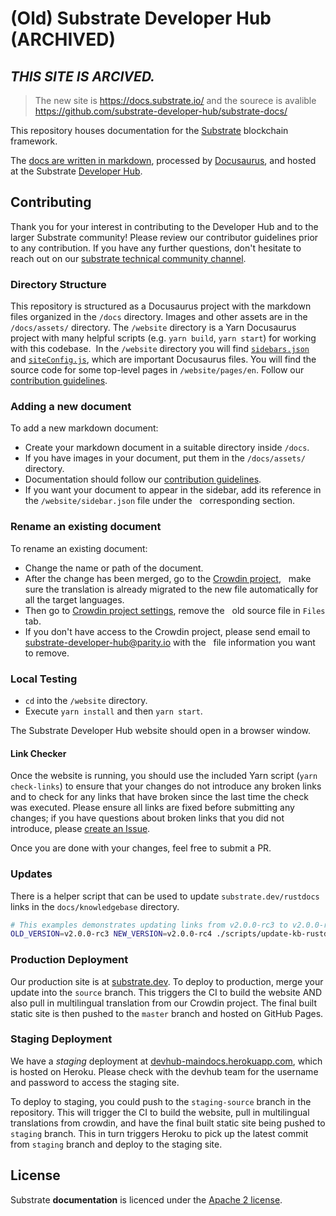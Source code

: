 # (Old) Substrate Developer Hub (ARCHIVED)

## ***THIS SITE IS ARCIVED.***

> The new site is https://docs.substrate.io/ and the sourece is avalible https://github.com/substrate-developer-hub/substrate-docs/

This repository houses documentation for the [Substrate](https://substrate.io) blockchain framework.

The [docs are written in markdown](docs), processed by [Docusaurus](https://docusaurus.io/), and hosted at the Substrate
[Developer Hub](https://substrate.dev).

## Contributing

Thank you for your interest in contributing to the Developer Hub and to the larger Substrate community! Please review
our contributor guidelines prior to any contribution. If you have any further questions, don't hesitate to
reach out on our [substrate technical community channel](https://matrix.to/#/#substrate-technical:matrix.org).

### Directory Structure

This repository is structured as a Docusaurus project with the markdown files organized in the `/docs` directory. Images
and other assets are in the `/docs/assets/` directory. The `/website` directory is a Yarn Docusaurus project with many
helpful scripts (e.g. `yarn build`, `yarn start`) for working with this codebase.  In the `/website` directory you will
find [`sidebars.json`](https://docusaurus.io/docs/en/navigation) and
[`siteConfig.js`](https://docusaurus.io/docs/en/site-config), which are important Docusaurus files. You will find the
source code for some top-level pages in `/website/pages/en`. Follow our [contribution guidelines](CONTRIBUTING.md).

### Adding a new document

To add a new markdown document:

* Create your markdown document in a suitable directory inside `/docs`.
* If you have images in your document, put them in the `/docs/assets/` directory.
* Documentation should follow our [contribution guidelines](CONTRIBUTING.md).
* If you want your document to appear in the sidebar, add its reference in the `/website/sidebar.json` file under the
  corresponding section.

### Rename an existing document

To rename an existing document:

* Change the name or path of the document.
* After the change has been merged, go to the [Crowdin project](https://crowdin.com/project/substrate-developer-hub),
  make sure the translation is already migrated to the new file automatically for all the target languages.
* Then go to [Crowdin project settings](https://crowdin.com/project/substrate-developer-hub/settings#files), remove the
  old source file in `Files` tab.
* If you don't have access to the Crowdin project, please send email to <substrate-developer-hub@parity.io> with the
  file information you want to remove.

### Local Testing

* `cd` into the `/website` directory.
* Execute `yarn install` and then `yarn start`.

The Substrate Developer Hub website should open in a browser window.

#### Link Checker

Once the website is running, you should use the included Yarn script (`yarn check-links`) to ensure that your changes
do not introduce any broken links and to check for any links that have broken since the last time the check was
executed. Please ensure all links are fixed before submitting any changes; if you have questions about broken links that
you did not introduce, please
[create an Issue](https://github.com/substrate-developer-hub/substrate-developer-hub.github.io/issues/new).

Once you are done with your changes, feel free to submit a PR.

### Updates

There is a helper script that can be used to update `substrate.dev/rustdocs` links in the `docs/knowledgebase`
directory.

```bash
# This examples demonstrates updating links from v2.0.0-rc3 to v2.0.0-rc4
OLD_VERSION=v2.0.0-rc3 NEW_VERSION=v2.0.0-rc4 ./scripts/update-kb-rustdocs
```

### Production Deployment

Our production site is at [substrate.dev](https://substrate.dev). To deploy to production, merge your update into the `source`
branch. This triggers the CI to build the website AND also pull in multilingual translation from our Crowdin project.
The final built static site is then pushed to the `master` branch and hosted on GitHub Pages.

### Staging Deployment

We have a *staging* deployment at [devhub-maindocs.herokuapp.com](https://devhub-maindocs.herokuapp.com), which is hosted on Heroku. Please check with the devhub team for the username and password to access the staging site.

To deploy to staging, you could push to the `staging-source` branch in the repository. This will trigger the CI to build the website, pull in multilingual translations from crowdin, and have the final built static site being pushed to `staging` branch. This in turn triggers Heroku to pick up the latest commit from `staging` branch and deploy to the staging site.

## License

Substrate **documentation** is licenced under the [Apache 2 license](./LICENSE).
